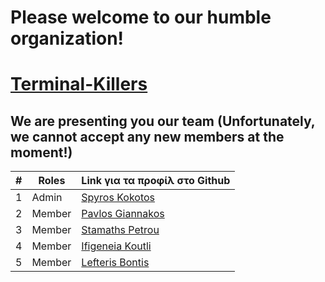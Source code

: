 # Please welcome to our humble organization!

# [Terminal-Killers](https://github.com/Terminal-Killers)

## We are presenting you our team (Unfortunately, we cannot accept any new members at the moment!)

| # |   Roles   |  Link για τα προφίλ στο Github |
| ------------- | ------------- | -------- |
| 1 |     Admin      | [Spyros Kokotos](https://github.com/Greekforce1821)   |
| 2 |     Member      | [Pavlos Giannakos](https://github.com/Giannpavlos)      |
| 3 |     Member      | [Stamaths Petrou](https://github.com/stamathsp)          |
| 4 |     Member      | [Ifigeneia Koutli](https://github.com/inf2021107)           |
| 5 |     Member      | [Lefteris Bontis](https://github.com/TheBond08)            |
                     




